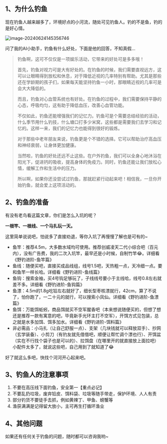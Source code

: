 ## 1、为什么钓鱼

现在钓鱼人越来越多了，环境好点的小河流，随处可见钓鱼人。钓的不是鱼，钓的是好心情。

![image-20240624145356746](https://image.xiaoxiaofeng.site/blog/2024/06/24/xxf-20240624145356.png?xxfjava)

问了我的AI小助手，钓鱼有什么好处，下面是他的回答，不知真假...

> 钓鱼啊，这可不仅仅是一项娱乐活动，它带来的好处可是多多哦！
>
> 首先，钓鱼对视力可是大有好处的。在钓鱼的时候，我们需要直视远方，这可以让眼睛得到放松和休息，对于降低近视的几率特别有帮助。尤其是那些还在学龄期的孩子们，如果每天能坚持钓鱼一小时，那眼睛近视的几率可是会大大降低的。
>
> 而且，钓鱼对心血管系统也有好处。在钓鱼的过程中，我们需要保持平静的心态，呼吸均匀，这有助于降低血压，改善心血管功能。
>
> 不仅如此，钓鱼还能增强我们的记忆力。钓鱼可是个需要总结经验的活动，什么季节用什么钓技，什么塘口打多少米窝，这些都是需要我们去学习和记忆的。这样一来，我们的记忆力也能得到很好的锻炼。
>
> 对于那些中老年朋友来说，钓鱼更是个不错的选择。它可以帮助治疗高血压和神经衰弱，让身体更加健康。
>
> 当然啦，钓鱼的好处还远不止这些。在户外钓鱼，我们可以全身心地沐浴在阳光下，促进钙的吸收，提高身体的免疫力。同时，钓鱼还能让我们放松心情，缓解工作和生活中的压力。
>
> 所以啊，如果你还没尝试过钓鱼，那就赶紧行动起来吧！相信我，一旦你开始钓鱼，就会爱上这项活动的。

## 2、钓鱼的准备

有没有老鸟看这篇文章，你们是怎么入坑的呢？

**一根竿、一根线、一个马扎玩一天。**

这里简单说说吧，怕说多了直接劝退，等你入坑了再慢慢了解也是可有的~

* 鱼竿：推荐4.5m，大多数水域均可使用。推荐创威凌天二代小综合吧（百元内），没有广告费，我的二次入坑竿，最早还是小时候，自制竹竿😂。详细看《野钓进阶-鱼竿篇》
* 鱼线：随便买吧，直接买成品线组，线号1.5吧，天热粗一点，天冷细一点。要和鱼竿一样长哈。详细看《野钓进阶-鱼线篇》
* 鱼钩：搜索金袖，买4号钩足够玩了，子线线号要小于主线哈，线号0.8左右就差不多。详细看《野钓进阶-鱼钩篇》
* 鱼漂：4.5m的1.8g吃铅左右就好了，细长型枣核漂就行，42cm，算了不说了，怕你跑了，一二十元的就行，可以搜索小凤仙。详细看《野钓进阶-鱼漂篇》
* 鱼饵：万能饵蚯蚓，商品饵就买不空军腥香吧（本来想说随便买的，但想了想还是推荐一款有寓意的吧，毕竟新手光环主打不空军），开饵方式见包装，总之就是水多加饵、饵多加水。详细看《野钓进阶-饵料篇》
* 非必需品：小马扎（让自己舒服一点）、支架（几块钱就可以释放双手）、抄网（玄学装备）、小剪刀（有钓友就先借借吧，顺便让帮忙调个漂也行）、开饵盆（实在不行找个袋子也是可以的）、拉饵盘（在哪里开的就直接放上面拉吧）小配件太多了，就说这些吧，自己用到了就知道了😂

好了就这么多吧，快找个河河开心起来吧。

## 3、钓鱼人的注意事项

1. 不要在高压线下面钓鱼，安全第一【重点必记】
2. 不要乱扔垃圾，废弃铅皮、饵料袋、垃圾等随手带走，保护环境、人人有责
3. 部分钓货不要徒手去抓，例如黄辣丁、甲鱼、螃蟹等
4. 渔获满满是记得留大放小，主可再生打循环渔业

## 4、其他问题

如果还有任何关于钓鱼的问题，随时都可以咨询我哟~

